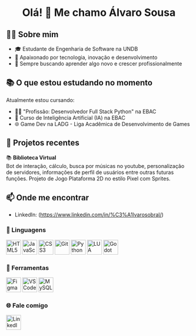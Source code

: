 <h1 align="center">Olá! 👋 Me chamo Álvaro Sousa</h1>

## 🧑‍💻 Sobre mim
- 🎓 Estudante de Engenharia de Software na UNDB  
- 🧠 Apaixonado por tecnologia, inovação e desenvolvimento  
- 🚀 Sempre buscando aprender algo novo e crescer profissionalmente

## 📚 O que estou estudando no momento
Atualmente estou cursando:
- 👨‍💻 "Profissão: Desenvolvedor Full Stack Python" na EBAC
- 🤖 Curso de Inteligência Artificial (IA) na EBAC
- 🌐 Game Dev na LADG - Liga Acadêmica de Desenvolvimento de Games

## 🧪 Projetos recentes
📚 **Biblioteca Virtual**  
Bot de interação, cálculo, busca por músicas no youtube, personalização de servidores, informações de perfil de usuários entre outras futuras funções.
Projeto de Jogo Plataforma 2D no estilo Pixel com Sprites.

## 📫 Onde me encontrar
- LinkedIn: (https://www.linkedin.com/in/%C3%A1lvarosobral/)

### 🤖 Linguagens
<p>
  <img src="https://cdn.jsdelivr.net/gh/devicons/devicon/icons/html5/html5-original.svg" width="40" alt="HTML5"/>
  <img src="https://cdn.jsdelivr.net/gh/devicons/devicon/icons/javascript/javascript-original.svg" width="40" alt="JavaScript"/>
  <img src="https://cdn.jsdelivr.net/gh/devicons/devicon/icons/css3/css3-original.svg" width="40" alt="CSS3"/>
  <img src="https://cdn.jsdelivr.net/gh/devicons/devicon/icons/git/git-original.svg" width="40" alt="Git"/>
  <img src="https://cdn.jsdelivr.net/gh/devicons/devicon/icons/python/python-original.svg" width="40" alt="Python"/>
  <img src="https://cdn.jsdelivr.net/gh/devicons/devicon/icons/lua/lua-original.svg" width="40" alt="LUA"/>
  <img src="https://cdn.jsdelivr.net/gh/devicons/devicon/icons/godot/godot-original.svg" width="40" alt="Godot"/>
</p>

### 🧰 Ferramentas
<p>
  <img src="https://cdn.jsdelivr.net/gh/devicons/devicon/icons/figma/figma-original.svg" width="40" alt="Figma"/>
  <img src="https://cdn.jsdelivr.net/gh/devicons/devicon/icons/vscode/vscode-original.svg" width="40" alt="VS Code"/>
  <img src="https://cdn.jsdelivr.net/gh/devicons/devicon/icons/mysql/mysql-original.svg" width="40" alt="MySQL"/>
</p>

### 🌐 Fale comigo
<p>
  <a href="https://www.linkedin.com/in/%C3%A1lvarosobral/" target="_blank">
    <img src="https://cdn.jsdelivr.net/gh/devicons/devicon/icons/linkedin/linkedin-original.svg" width="40" alt="LinkedIn"/>
  </a>
</p>

